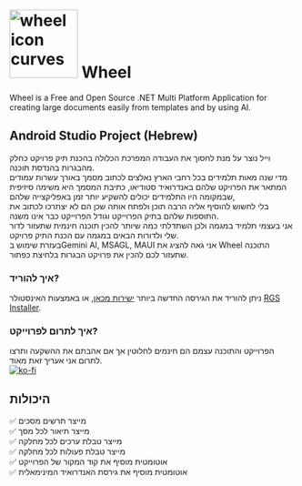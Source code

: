 # <img src="https://github.com/user-attachments/assets/8f8b54e8-7cf9-427a-b4a8-0499b0019a62" alt="wheel icon curves" width="120"/> **Wheel**

Wheel is a Free and Open Source .NET Multi Platform Application for creating large documents easily from templates and by using AI.

## Android Studio Project (Hebrew)
וייל נוצר על מנת לחסוך את העבודה המפרכת הכלולה בהכנת תיק פרויקט כחלק מהבגרות בהנדסת תוכנה.  
מדי שנה מאות תלמידים בכל רחבי הארץ נאלצים לכתוב מסמך באורך עשרות עמודים המתאר את הפרויקט שלהם באנדרואיד סטודיאו, כתיבת המסמך היא משימה סיזיפית שבמקומה היו התלמידים יכולים להשקיע יותר זמן באפליקצייה שלהם,  
בלי לחשוש להוסיף אליה הרבה תוכן ולפתח אותה שכן הם לא יצתרכו לכתוב את התוספות שלהם בתיק הפרוייקט וגודל הפרוייקט כבר אינו משנה.  
אני בעצמי תלמיד במגמה ולכן השתדלתי כמה שיותר להכין תוכנה חינמית שתעזור לדור שלי ולדורות הבאים במגמה עם הכנת התיק פרויקט.  
בעזרת שימוש בGemini AI, MSAGL, MAUI אני גאה להציג את Wheel התוכנה שתעזור לכם להכין את פרויקט הבגרות בלחיצת כפתור.
### איך להוריד?
ניתן להוריד את הגירסה החדשה ביותר [ישירות מכאן](https://github.com/weezard12/Wheel/releases/latest), או באמצעות האינסטולר [RGS Installer](https://github.com/weezard12/RGS-Installer/releases/latest).
### איך לתרום לפרוייקט?
הפרוייקט והתוכנה עצמם הם חינמים לחלוטין אך אם אהבתם את ההשקעה ותרצו לתרום אני אעריך זאת מאוד.  
[![ko-fi](https://ko-fi.com/img/githubbutton_sm.svg)](https://ko-fi.com/R6R71A1ZCO)

## היכולות
✅ מייצר תרשים מסכים  
✅ מייצר תיאור לכל מסך  
✅ מייצר טבלת ערכים לכל מחלקה  
✅ מייצר טבלת פעולות לכל מחלקה  
✅ אוטומטית מוסיף את קוד המקור של הפרוייקט  
✅ אוטומטית מוסיף את גירסת האנדרואיד המינימאלית

